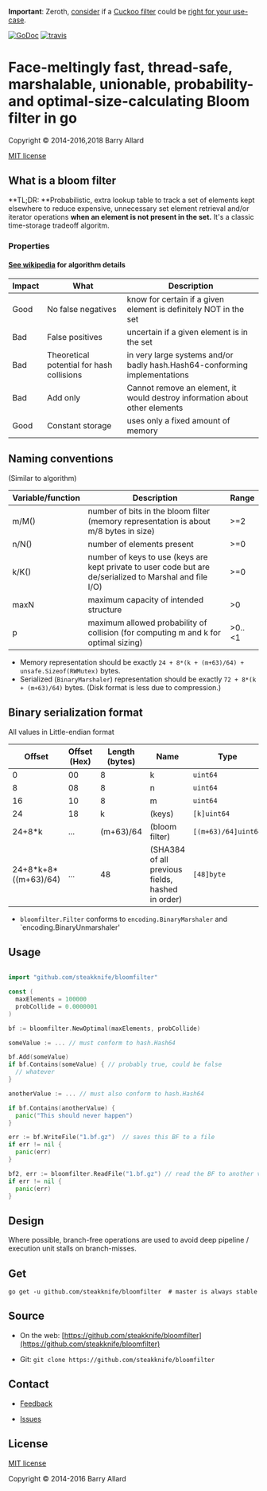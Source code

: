 **Important**: Zeroth, [consider](https://bdupras.github.io/filter-tutorial/) if a [Cuckoo filter](https://www.cs.cmu.edu/~dga/papers/cuckoo-conext2014.pdf) could be [right for your use-case](https://github.com/seiflotfy/cuckoofilter).


[![GoDoc](https://godoc.org/github.com/steakknife/bloomfilter?status.png)](https://godoc.org/github.com/steakknife/bloomfilter) [![travis](https://img.shields.io/travis/steakknife/bloomfilter.svg)](https://travis-ci.org/steakknife/bloomfilter)

# Face-meltingly fast, thread-safe, marshalable, unionable, probability- and optimal-size-calculating Bloom filter in go

Copyright © 2014-2016,2018 Barry Allard

[MIT license](MIT-LICENSE.txt)

## What is a bloom filter

**TL;DR: **Probabilistic, extra lookup table to track a set of elements kept elsewhere to reduce expensive, unnecessary set element retrieval and/or iterator operations **when an element is not present in the set.** It's a classic time-storage tradeoff algoritm.

### Properties

#### [See wikipedia](https://en.wikipedia.org/wiki/Bloom_filter) for algorithm details

|Impact|What|Description|
|---|---|---|
|Good|No false negatives|know for certain if a given element is definitely NOT in the set|
|Bad|False positives|uncertain if a given element is in the set|
|Bad|Theoretical potential for hash collisions|in very large systems and/or badly hash.Hash64-conforming implementations|
|Bad|Add only|Cannot remove an element, it would destroy information about other elements|
|Good|Constant storage|uses only a fixed amount of memory|

## Naming conventions

(Similar to algorithm)

|Variable/function|Description|Range|
|---|---|---|
|m/M()|number of bits in the bloom filter (memory representation is about m/8 bytes in size)|>=2|
|n/N()|number of elements present|>=0|
|k/K()|number of keys to use (keys are kept private to user code but are de/serialized to Marshal and file I/O)|>=0|
|maxN|maximum capacity of intended structure|>0|
|p|maximum allowed probability of collision (for computing m and k for optimal sizing)|>0..<1|

- Memory representation should be exactly `24 + 8*(k + (m+63)/64) + unsafe.Sizeof(RWMutex)` bytes.
- Serialized (`BinaryMarshaler`) representation should be exactly `72 + 8*(k + (m+63)/64)` bytes. (Disk format is less due to compression.)

## Binary serialization format

All values in Little-endian format

|Offset|Offset (Hex)|Length (bytes)|Name|Type|
|---|---|---|---|---|
|0|00|8|k|`uint64`|
|8|08|8|n|`uint64`|
|16|10|8|m|`uint64`|
|24|18|k|(keys)|`[k]uint64`|
|24+8*k|...|(m+63)/64|(bloom filter)|`[(m+63)/64]uint64`|
|24+8\*k+8\*((m+63)/64)|...|48|(SHA384 of all previous fields, hashed in order)|`[48]byte`|

- `bloomfilter.Filter` conforms to `encoding.BinaryMarshaler` and `encoding.BinaryUnmarshaler'

## Usage

```go

import "github.com/steakknife/bloomfilter"

const (
  maxElements = 100000
  probCollide = 0.0000001
)

bf := bloomfilter.NewOptimal(maxElements, probCollide)

someValue := ... // must conform to hash.Hash64

bf.Add(someValue)
if bf.Contains(someValue) { // probably true, could be false
  // whatever
}

anotherValue := ... // must also conform to hash.Hash64

if bf.Contains(anotherValue) {
  panic("This should never happen")
}

err := bf.WriteFile("1.bf.gz")  // saves this BF to a file
if err != nil {
  panic(err)
}

bf2, err := bloomfilter.ReadFile("1.bf.gz") // read the BF to another var
if err != nil {
  panic(err)
}
```


## Design

Where possible, branch-free operations are used to avoid deep pipeline / execution unit stalls on branch-misses.

## Get

    go get -u github.com/steakknife/bloomfilter  # master is always stable

## Source

- On the web: [https://github.com/steakknife/bloomfilter](https://github.com/steakknife/bloomfilter)

- Git: `git clone https://github.com/steakknife/bloomfilter`

## Contact

- [Feedback](mailto:barry.allard@gmail.com)

- [Issues](https://github.com/steakknife/bloomfilter/issues)

## License

[MIT license](MIT-LICENSE.txt)

Copyright © 2014-2016 Barry Allard
